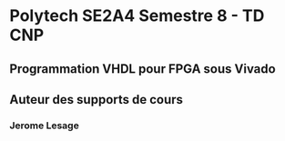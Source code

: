 # Polytech SE2A4 Semestre 8 - TD CNP

## Programmation VHDL pour FPGA sous Vivado

## Auteur des supports de cours

### Jerome Lesage

